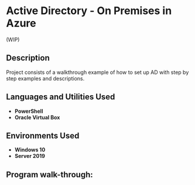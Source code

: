 <h1>Active Directory - On Premises in Azure</h1> (WIP)


<h2>Description</h2>
Project consists of a walkthrough example of how to set up AD with step by step examples and descriptions.
<br />


<h2>Languages and Utilities Used</h2>

- <b>PowerShell</b> 
- <b>Oracle Virtual Box</b>

<h2>Environments Used </h2>

- <b>Windows 10</b> 
- <b>Server 2019<B>

<h2>Program walk-through:</h2>


<!--
 ```diff
- text in red
+ text in green
! text in orange
# text in gray
@@ text in purple (and bold)@@
```
--!>
